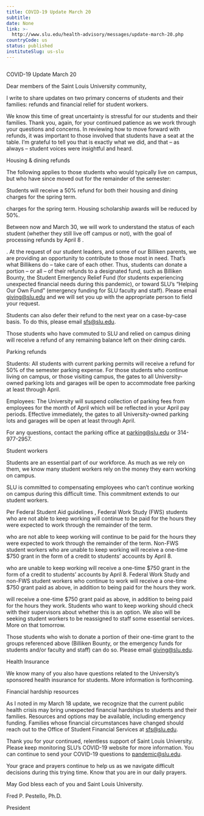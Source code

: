 ```yaml
---
title: COVID-19 Update March 20
subtitle: 
date: None
link: >-
  http://www.slu.edu/health-advisory/messages/update-march-20.php
countryCode: us
status: published
instituteSlug: us-slu
---
```

![]()

COVID-19 Update March 20

Dear members of the Saint Louis University community,

I write to share updates on two primary concerns of students and their families: refunds and financial relief for student workers.

We know this time of great uncertainty is stressful for our students and their families. Thank you, again, for your continued patience as we work through your questions and concerns. In reviewing how to move forward with refunds, it was important to those involved that students have a seat at the table. I’m grateful to tell you that is exactly what we did, and that – as always – student voices were insightful and heard.

Housing & dining refunds

The following applies to those students who would typically live on campus, but who have since moved out for the remainder of the semester:

Students will receive a 50% refund for both their housing and dining charges for the spring term.



charges for the spring term. Housing scholarship awards will be reduced by 50%.



Between now and March 30, we will work to understand the status of each student (whether they still live off campus or not), with the goal of processing refunds by April 8 .



. At the request of our student leaders, and some of our Billiken parents, we are providing an opportunity to contribute to those most in need. That’s what Billikens do – take care of each other. Thus, students can donate a portion – or all – of their refunds to a designated fund, such as Billiken Bounty, the Student Emergency Relief Fund (for students experiencing unexpected financial needs during this pandemic), or toward SLU’s “Helping Our Own Fund” (emergency funding for SLU faculty and staff). Please email giving@slu.edu and we will set you up with the appropriate person to field your request.



Students can also defer their refund to the next year on a case-by-case basis. To do this, please email sfs@slu.edu.

Those students who have commuted to SLU and relied on campus dining will receive a refund of any remaining balance left on their dining cards.

Parking refunds

Students: All students with current parking permits will receive a refund for 50% of the semester parking expense. For those students who continue living on campus, or those visiting campus, the gates to all University-owned parking lots and garages will be open to accommodate free parking at least through April.

Employees: The University will suspend collection of parking fees from employees for the month of April which will be reflected in your April pay periods. Effective immediately, the gates to all University-owned parking lots and garages will be open at least through April.

For any questions, contact the parking office at parking@slu.edu or 314-977-2957.

Student workers

Students are an essential part of our workforce. As much as we rely on them, we know many student workers rely on the money they earn working on campus.

SLU is committed to compensating employees who can’t continue working on campus during this difficult time. This commitment extends to our student workers.

Per Federal Student Aid guidelines , Federal Work Study (FWS) students who are not able to keep working will continue to be paid for the hours they were expected to work through the remainder of the term.



who are not able to keep working will continue to be paid for the hours they were expected to work through the remainder of the term. Non-FWS student workers who are unable to keep working will receive a one-time $750 grant in the form of a credit to students’ accounts by April 8.



who are unable to keep working will receive a one-time $750 grant in the form of a credit to students’ accounts by April 8. Federal Work Study and non-FWS student workers who continue to work will receive a one-time $750 grant paid as above, in addition to being paid for the hours they work.

will receive a one-time $750 grant paid as above, in addition to being paid for the hours they work. Students who want to keep working should check with their supervisors about whether this is an option. We also will be seeking student workers to be reassigned to staff some essential services. More on that tomorrow.

Those students who wish to donate a portion of their one-time grant to the groups referenced above (Billiken Bounty, or the emergency funds for students and/or faculty and staff) can do so. Please email giving@slu.edu.

Health Insurance

We know many of you also have questions related to the University’s sponsored health insurance for students. More information is forthcoming.

Financial hardship resources

As I noted in my March 18 update, we recognize that the current public health crisis may bring unexpected financial hardships to students and their families. Resources and options may be available, including emergency funding. Families whose financial circumstances have changed should reach out to the Office of Student Financial Services at sfs@slu.edu.

Thank you for your continued, relentless support of Saint Louis University. Please keep monitoring SLU’s COVID-19 website for more information. You can continue to send your COVID-19 questions to pandemic@slu.edu.

Your grace and prayers continue to help us as we navigate difficult decisions during this trying time. Know that you are in our daily prayers.

May God bless each of you and Saint Louis University.

Fred P. Pestello, Ph.D.

President